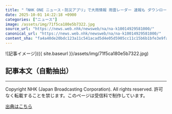 ```yaml
---
title: "「NHK ONE ニュース・防災アプリ」で大雨情報 雨雲レーダー 速報も ダウンロードはアプリストアから"
date: 2025-10-01 14:22:18 +0900
categories: ["ニュース"]
image: /assets/img/71f5ca180e5b7322.jpg
source_url: "https://news.web.nhk/newsweb/na/na-k10014929581000/"
canonical_url: "https://news.web.nhk/newsweb/na/na-k10014929581000/"
content_sha: "fa4a40de20bdc123a11c541acad5d4e05d5905cc11c15b6b1bfe3e9fa84f5207"
---
```


![記事イメージ]({{ site.baseurl }}/assets/img/71f5ca180e5b7322.jpg)

## 記事本文（自動抽出）
<div><div class="_13tndsj2"><nav aria-label="フッターサイトナビゲーション" class="_13tndsj4"></nav><hr class="esl7kn2s esl7kn1l esl7kn1n _14xli2ae"><p class="esl7kn2s esl7kn1m esl7kn1o _1yvk0f68 _1lugom81">Copyright NHK (Japan Broadcasting Corporation). All rights reserved. 許可なく転載することを禁じます。このページは受信料で制作しています。</p></div></div>

[出典はこちら](https://news.web.nhk/newsweb/na/na-k10014929581000/)
